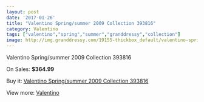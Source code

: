 ```yaml
---
layout: post
date: '2017-01-26'
title: "Valentino Spring/summer 2009 Collection 393816"
category: Valentino
tags: ["valentino","spring","summer","granddressy","collection"]
image: http://img.granddressy.com/19155-thickbox_default/valentino-spring-summer-2009-collection-393816.jpg
---
```

Valentino Spring/summer 2009 Collection 393816

On Sales: **$364.99**
<a href="https://www.granddressy.com/en/valentino/18138-valentino-spring-summer-2009-collection-393816.html"><amp-img layout="responsive" width="600" height="600" src="//img.granddressy.com/19155-thickbox_default/valentino-spring-summer-2009-collection-393816.jpg" alt="Valentino Spring/summer 2009 Collection 393816 0" /></a>

Buy it: [Valentino Spring/summer 2009 Collection 393816](https://www.granddressy.com/en/valentino/18138-valentino-spring-summer-2009-collection-393816.html "Valentino Spring/summer 2009 Collection 393816")

View more: [Valentino](https://www.granddressy.com/en/346-valentino "Valentino")
